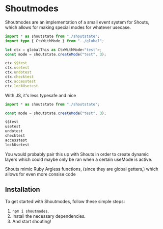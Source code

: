 # Shoutmodes

Shoutmodes are an implementation of a small event system for Shouts, which allows for making special modes for whatever usecase.

```ts
import * as shoutstate from "./shoutstate";
import type { CtxWithMode } from "../global";

let ctx = globalThis as CtxWithMode<"test">;
const mode = shoutstate.createMode("test", 3);

ctx.$$test
ctx.usetest
ctx.undotest
ctx.checktest
ctx.accesstest
ctx.lockUsetest
```

With JS, it's less typesafe and nice

```js
import * as shoutstate from "./shoutstate";

const mode = shoutstate.createMode("test", 3);

$$test
usetest
undotest
checktest
accesstest
lockUsetest
```

You would probably pair this up with Shouts in order to create dynamic layers which could maybe only be ran when a certain useMode is active.

Shouts mimic Ruby Argless functions, (since they are global getters,) which allows for even more consise code

## Installation

To get started with Shoutmodes, follow these simple steps:

1. `npm i shoutmodes`.
2. Install the necessary dependencies.
3. And start shouting!